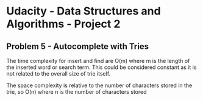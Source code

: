 # Udacity - Data Structures and Algorithms - Project 2

## Problem 5 - Autocomplete with Tries

The time complexity for insert and find are O(m) where m is the length of the inserted word or search term. This could be
considered constant as it is not related to the overall size of trie itself.

The space complexity is relative to the number of characters stored in the trie, so O(n) where n is the number of characters stored




